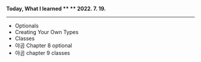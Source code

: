 
 **Today, What I learned  **
 ** 2022. 7. 19.**

 ---
 
+ Optionals
+ Creating Your Own Types
+ Classes
+ 야곰 Chapter 8 optional
+ 야곰 chapter 9 classes